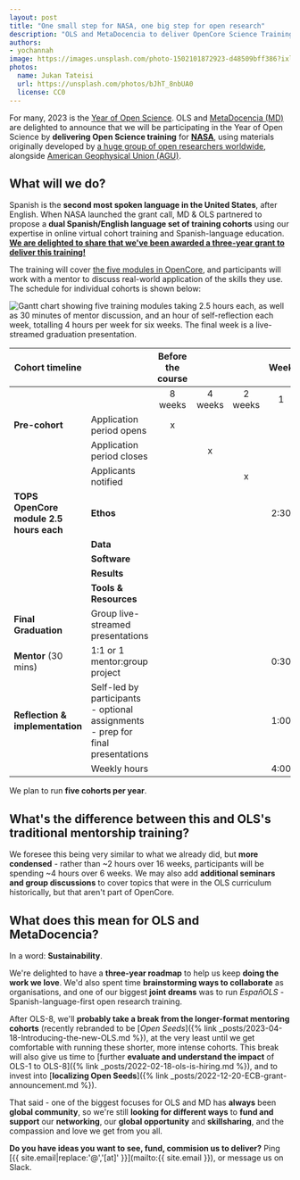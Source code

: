 ```yaml
---
layout: post
title: "One small step for NASA, one big step for open research"
description: "OLS and MetaDocencia to deliver OpenCore Science Training"
authors:
- yochannah
image: https://images.unsplash.com/photo-1502101872923-d48509bff386?ixlib=rb-4.0.3&ixid=MnwxMjA3fDB8MHxwaG90by1wYWdlfHx8fGVufDB8fHx8&auto=format&fit=crop&w=1032&q=80
photos:
  name: Jukan Tateisi
  url: https://unsplash.com/photos/bJhT_8nbUA0
  license: CC0
---
```


For many, 2023 is the [Year of Open Science](https://www.whitehouse.gov/ostp/news-updates/2023/01/11/fact-sheet-biden-harris-administration-announces-new-actions-to-advance-open-and-equitable-research/). OLS and [MetaDocencia (MD)](https://www.metadocencia.org/) are delighted to announce that we will be participating in the Year of Open Science by **delivering Open Science training** for **[NASA](https://www.nasa.gov/)**, using materials originally developed by [a huge group of open researchers worldwide](https://opensciency.github.io/sprint-content/#contributors), alongside [American Geophysical Union (AGU)](https://www.agu.org/).

## What will we do? 

Spanish is the **second most spoken language in the United States**, after English. When NASA launched the grant call, MD & OLS partnered to propose a **dual Spanish/English language set of training cohorts** using our expertise in online virtual cohort training and Spanish-language education. [**We are delighted to share that we've been awarded a three-year grant to deliver this training!**](https://www.nasa.gov/centers/marshall/news/releases/2023/nasa-boosts-open-science-through-innovative-training/)

The training will cover [the five modules in OpenCore](https://opensciency.github.io/sprint-content), and participants will work with a mentor to discuss real-world application of the skills they use. The schedule for individual cohorts is shown below: 

![Gantt chart showing five training modules taking 2.5 hours each, as well as 30 minutes of mentor discussion, and an hour of self-reflection each week, totalling 4 hours per week for six weeks. The final week is a live-streamed graduation presentation.](https://hackmd.io/_uploads/Hk-H2tEb2.png)

| **Cohort timeline** |                | Before the course |   |   | Week |   |   |   |   |   |
|---------------------|----------------|:-----------------:|:-:|:-:|:----:|:-:|:-:|:-:|:-:|:-:|
|                     |                | 8 weeks | 4 weeks |  2 weeks | 1 | 2 | 3 | 4 | 5 | 6 |
| **Pre-cohort**      |    Application period opens        |  x |  |  |   |   |   |   |   |   |
|                     |    Application period closes       |   | x |  |   |   |   |   |   |   |
|                     |    Applicants notified             |   |  | x |   |   |   |   |   |   |
| **TOPS OpenCore module 2.5 hours each** | **Ethos**  |   |   |   | 2:30 |   |   |   |   |   |
|                                         | **Data**       |   |  |   |    | 2:30 |  | |  |   |
|                                         | **Software**   |    |   |  |  |  | 2:30 |  |  |   |
|                                         | **Results**    |    |   |  |  |  |  | 2:30 |  |   |
|                                         | **Tools & Resources**  ||  |  | | |  |  | 2:30 |  |
| **Final Graduation**                    |Group live-streamed presentations | || | || |||2:30|
| **Mentor** (30 mins) | 1:1 or 1 mentor:group project || | | 0:30 | 0:30 | 0:30 | 0:30 | 0:30|
| **Reflection & implementation** | Self-led by participants <br>- optional assignments <br>- prep for final presentations | | | | 1:00 | 1:00 | 1:00 | 1:00 | 1:00 | 1:30 |
|                        | Weekly hours  |  |   |   | 4:00 | 4:00 | 4:00 | 4:00 | 4:00 | 4:00 |

We plan to run **five cohorts per year**. 
  
## What's the difference between this and OLS's traditional mentorship training? 

We foresee this being very similar to what we already did, but **more condensed** - rather than ~2 hours over 16 weeks, participants will be spending ~4 hours over 6 weeks. We may also add **additional seminars and group discussions** to cover topics that were in the OLS curriculum historically, but that aren't part of OpenCore. 

## What does this mean for OLS and MetaDocencia? 

In a word: **Sustainability**. 

We're delighted to have a **three-year roadmap** to help us keep **doing the work we love**. We'd also spent time **brainstorming ways to collaborate** as organisations, and one of our biggest **joint dreams** was to run *EspañOLS* - Spanish-language-first open research training.

After OLS-8, we'll **probably take a break from the longer-format mentoring cohorts** (recently rebranded to be [*Open Seeds*]({% link  _posts/2023-04-18-Introducing-the-new-OLS.md %}), at the very least until we get comfortable with running these shorter, more intense cohorts. This break will also give us time to [further **evaluate and understand the impact** of OLS-1 to OLS-8]({% link  _posts/2022-02-18-ols-is-hiring.md %}), and to invest into [**localizing Open Seeds**]({% link _posts/2022-12-20-ECB-grant-announcement.md %}). 

That said - one of the biggest focuses for OLS and MD has **always** been **global community**, so we're still **looking for different ways** to **fund and support** our **networking**, our **global opportunity** and **skillsharing**, and the compassion and love we get from you all. 

<i class="fa-solid fa-envelope-open-text"></i> **Do you have ideas you want to see, fund, commision us to deliver?** Ping [{{ site.email|replace:'@','[at]' }}](mailto:{{ site.email }}), or message us on Slack. 
